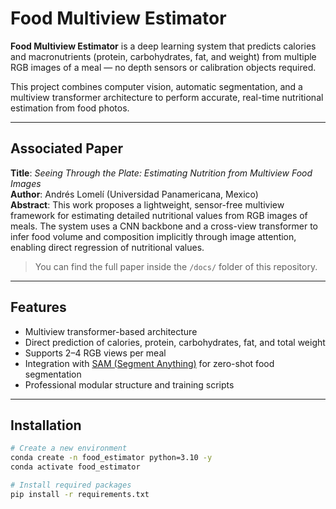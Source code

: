 # Food Multiview Estimator

**Food Multiview Estimator** is a deep learning system that predicts calories and macronutrients (protein, carbohydrates, fat, and weight) from multiple RGB images of a meal — no depth sensors or calibration objects required.

This project combines computer vision, automatic segmentation, and a multiview transformer architecture to perform accurate, real-time nutritional estimation from food photos.

---

## Associated Paper

**Title**: *Seeing Through the Plate: Estimating Nutrition from Multiview Food Images*  
**Author**: Andrés Lomelí (Universidad Panamericana, Mexico)  
**Abstract**: This work proposes a lightweight, sensor-free multiview framework for estimating detailed nutritional values from RGB images of meals. The system uses a CNN backbone and a cross-view transformer to infer food volume and composition implicitly through image attention, enabling direct regression of nutritional values.

> You can find the full paper inside the `/docs/` folder of this repository.

---

## Features

- Multiview transformer-based architecture  
- Direct prediction of calories, protein, carbohydrates, fat, and total weight  
- Supports 2–4 RGB views per meal  
- Integration with [SAM (Segment Anything)](https://segment-anything.com/) for zero-shot food segmentation  
- Professional modular structure and training scripts

---

## Installation

```bash
# Create a new environment
conda create -n food_estimator python=3.10 -y
conda activate food_estimator

# Install required packages
pip install -r requirements.txt
